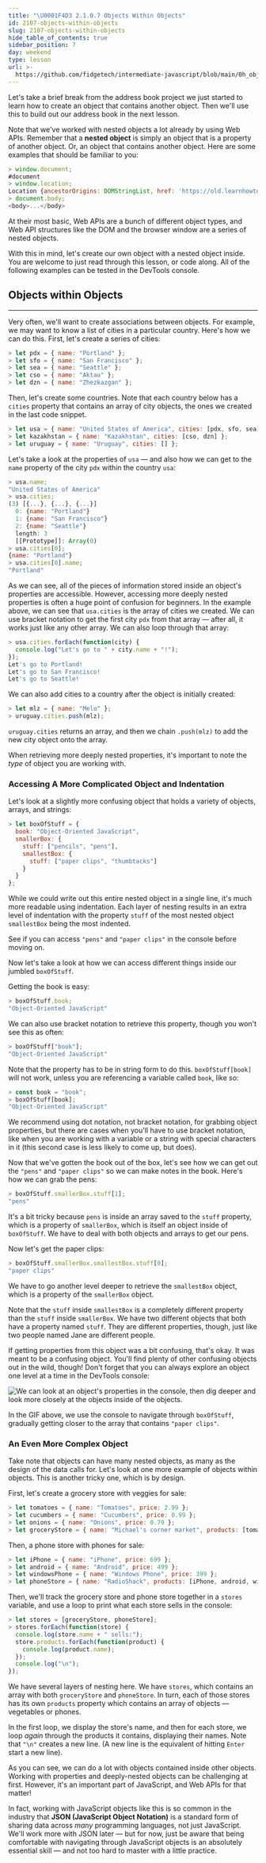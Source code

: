 ```yaml
---
title: "\U0001F4D3 2.1.0.7 Objects Within Objects"
id: 2107-objects-within-objects
slug: 2107-objects-within-objects
hide_table_of_contents: true
sidebar_position: 7
day: weekend
type: lesson
url: >-
  https://github.com/fidgetech/intermediate-javascript/blob/main/0h_objects_within_objects.md
---
```


Let's take a brief break from the address book project we just started to learn how to create an object that contains another object. Then we'll use this to build out our address book in the next lesson.

Note that we've worked with nested objects a lot already by using Web APIs. Remember that a **nested object** is simply an object that is a property of another object. Or, an object that contains another object. Here are some examples that should be familiar to you:

```js
> window.document;
#document
> window.location;
Location {ancestorOrigins: DOMStringList, href: 'https://old.learnhowtoprogram.com/introduction-to-…/getting-started-at-epicodus/learn-how-to-program', origin: 'https://old.learnhowtoprogram.com', protocol: 'https:', host: 'old.learnhowtoprogram.com', …}
> document.body;
<body>...</body>
```

At their most basic, Web APIs are a bunch of different object types, and Web API structures like the DOM and the browser window are a series of nested objects. 

With this in mind, let's create our own object with a nested object inside. You are welcome to just read through this lesson, or code along. All of the following examples can be tested in the DevTools console. 

## Objects within Objects
---

Very often, we'll want to create associations between objects. For example, we may want to know a list of cities in a particular country. Here's how we can do this. First, let's create a series of cities:

```javascript
> let pdx = { name: "Portland" };
> let sfo = { name: "San Francisco" };
> let sea = { name: "Seattle" };
> let cso = { name: "Aktau" };
> let dzn = { name: "Zhezkazgan" };
```

Then, let's create some countries. Note that each country below has a `cities` property that contains an array of city objects, the ones we created in the last code snippet.

```js
> let usa = { name: "United States of America", cities: [pdx, sfo, sea] };
> let kazakhstan = { name: "Kazakhstan", cities: [cso, dzn] };
> let uruguay = { name: "Uruguay", cities: [] };
```

Let's take a look at the properties of `usa` — and also how we can get to the `name` property of the city `pdx` within the country `usa`:

```js
> usa.name;
"United States of America"
> usa.cities;
(3) [{...}, {...}, {...}]
  0: {name: "Portland"}
  1: {name: "San Francisco"}
  2: {name: "Seattle"}
  length: 3
  [[Prototype]]: Array(0)
> usa.cities[0];
{name: "Portland"}
> usa.cities[0].name;
"Portland"
```

As we can see, all of the pieces of information stored inside an object's properties are accessible. However, accessing more deeply nested properties is often a huge point of confusion for beginners. In the example above, we can see that `usa.cities` is the array of cities we created. We can use bracket notation to get the first city `pdx` from that array — after all, it works just like any other array. We can also loop through that array:

```javascript
> usa.cities.forEach(function(city) {
  console.log("Let's go to " + city.name + "!");
});
Let's go to Portland!
Let's go to San Francisco!
Let's go to Seattle!
```

We can also add cities to a country after the object is initially created:

```javascript
> let mlz = { name: "Melo" };
> uruguay.cities.push(mlz);
```

`uruguay.cities` returns an array, and then we chain `.push(mlz)` to add the new city object onto the array.

When retrieving more deeply nested properties, it's important to note the _type_ of object you are working with. 

### Accessing A More Complicated Object and Indentation

Let's look at a slightly more confusing object that holds a variety of objects, arrays, and strings:

```js
> let boxOfStuff = {
  book: "Object-Oriented JavaScript",
  smallerBox: {
    stuff: ["pencils", "pens"],
    smallestBox: {
      stuff: ["paper clips", "thumbtacks"]
    }
  }
};
```

While we could write out this entire nested object in a single line, it's much more readable using indentation. Each layer of nesting results in an extra level of indentation with the property `stuff` of the most nested object `smallestBox` being the most indented.

See if you can access `"pens"` and `"paper clips"` in the console before moving on.

Now let's take a look at how we can access different things inside our jumbled `boxOfStuff`.

Getting the book is easy:

```js
> boxOfStuff.book;
"Object-Oriented JavaScript"
```

We can also use bracket notation to retrieve this property, though you won't see this as often:

```js
> boxOfStuff["book"];
"Object-Oriented JavaScript"
```

Note that the property has to be in string form to do this. `boxOfStuff[book]` will not work, unless you are referencing a variable called `book`, like so:

```js
> const book = "book";
> boxOfStuff[book];
"Object-Oriented JavaScript"
```

We recommend using dot notation, not bracket notation, for grabbing object properties, but there are cases when you'll have to use bracket notation, like when you are working with a variable or a string with special characters in it (this second case is less likely to come up, but does).

Now that we've gotten the book out of the box, let's see how we can get out the `"pens"` and `"paper clips"` so we can make notes in the book. Here's how we can grab the pens:

```js
> boxOfStuff.smallerBox.stuff[1];
"pens"
```

It's a bit tricky because `pens` is inside an array saved to the `stuff` property, which is a property of `smallerBox`, which is itself an object inside of `boxOfStuff`. We have to deal with both objects and arrays to get our pens.

Now let's get the paper clips:

```js
> boxOfStuff.smallerBox.smallestBox.stuff[0];
"paper clips"
```

We have to go another level deeper to retrieve the `smallestBox` object, which is a property of the `smallerBox` object. 

Note that the `stuff` inside `smallestBox` is a completely different property than the `stuff` inside `smallerBox`. We have two different objects that both have a property named `stuff`. They are different properties, though, just like two people named Jane are different people.

If getting properties from this object was a bit confusing, that's okay. It was meant to be a confusing object. You'll find plenty of other confusing objects out in the wild, though! Don't forget that you can always explore an object one level at a time in the DevTools console:

![We can look at an object's properties in the console, then dig deeper and look more closely at the objects inside of the objects.](https://learnhowtoprogram.s3.us-west-2.amazonaws.com/Intermediate+JavaScript/Object-Oriented-JavaScript-2020/exploring-an-object.gif)

In the GIF above, we use the console to navigate through `boxOfStuff`, gradually getting closer to the array that contains `"paper clips"`.

### An Even More Complex Object

Take note that objects can have many nested objects, as many as the design of the data calls for. Let's look at one more example of objects within objects. This is another tricky one, which is by design. 

First, let's create a grocery store with veggies for sale:

```javascript
> let tomatoes = { name: "Tomatoes", price: 2.99 };
> let cucumbers = { name: "Cucumbers", price: 0.99 };
> let onions = { name: "Onions", price: 0.79 };
> let groceryStore = { name: "Michael's corner market", products: [tomatoes, cucumbers, onions] };
```

Then, a phone store with phones for sale:

```js
> let iPhone = { name: "iPhone", price: 699 };
> let android = { name: "Android", price: 499 };
> let windowsPhone = { name: "Windows Phone", price: 399 };
> let phoneStore = { name: "RadioShack", products: [iPhone, android, windowsPhone] };
```

Then, we'll track the grocery store and phone store together in a `stores` variable, and use a loop to print what each store sells in the console:

```js
> let stores = [groceryStore, phoneStore];
> stores.forEach(function(store) {
  console.log(store.name + " sells:");
  store.products.forEach(function(product) {
    console.log(product.name);
  });
  console.log("\n");
});
```

We have several layers of nesting here. We have `stores`, which contains an array with both `groceryStore` and `phoneStore`. In turn, each of those stores has its own `products` property which contains an array of objects — vegetables or phones.

In the first loop, we display the store's name, and then for each store, we loop _again_ through the products it contains, displaying their names. Note that `"\n"` creates a new line. (A new line is the equivalent of hitting `Enter` start a new line).

As you can see, we can do a lot with objects contained inside other objects. Working with properties and deeply-nested objects can be challenging at first. However, it's an important part of JavaScript, and Web APIs for that matter! 

In fact, working with JavaScript objects like this is so common in the industry that **JSON (JavaScript Object Notation)** is a standard form of sharing data across _many_ programming languages, not just JavaScript. We'll work more with JSON later — but for now, just be aware that being comfortable with navigating through JavaScript objects is an absolutely essential skill — and not too hard to master with a little practice.
